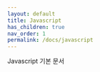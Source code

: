 ```yaml
---
layout: default
title: Javascript
has_children: true
nav_order: 1
permalink: /docs/javascript
---
```


Javascript 기본 문서
